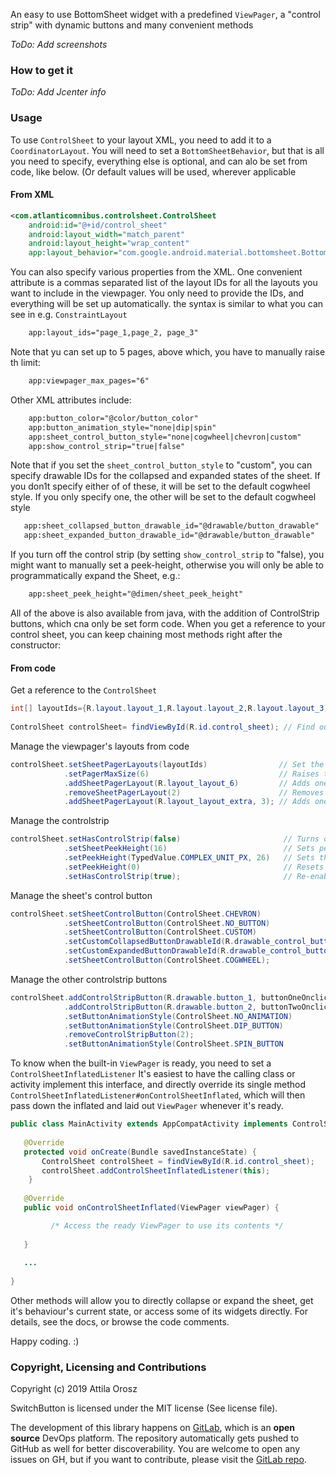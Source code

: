 An easy to use BottomSheet widget with a predefined `ViewPager`, a "control strip"
with dynamic buttons and many convenient methods
 
*ToDo: Add screenshots*

### How to get it

*ToDo: Add Jcenter info*

### Usage

To use  `ControlSheet` to your layout XML, you need to add it to a `CoordinatorLayout`.
You will need to set a `BottomSheetBehavior`, but that is all you need to specify, everything
else is optional, and can alo be set from code, like below. (Or default values will be used, wherever applicable


#### From XML

```XML
<com.atlanticomnibus.controlsheet.ControlSheet
    android:id="@+id/control_sheet"
    android:layout_width="match_parent"
    android:layout_height="wrap_content"
    app:layout_behavior="com.google.android.material.bottomsheet.BottomSheetBehavior" />
```
 
You can also specify various properties from the XML. One convenient attribute is a commas separated list of
the layout IDs for all the layouts you want to include in the viewpager. You only need to provide the IDs,
and everything will be set up automatically. the syntax is similar to what you can see in e.g. `ConstraintLayout`
 
```XML
    app:layout_ids="page_1,page_2, page_3"
```
 
Note that yu can set up to 5 pages, above which, you have to manually raise th limit:
   
```XML
    app:viewpager_max_pages="6"
```
 
Other XML attributes include:
 
```XML
    app:button_color="@color/button_color"
    app:button_animation_style="none|dip|spin"
    app:sheet_control_button_style="none|cogwheel|chevron|custom"
    app:show_control_strip="true|false"
```
 
Note that if you set the `sheet_control_button_style` to "custom", you can specify drawable IDs
for the collapsed and expanded states of the sheet. If you don1t specify either of of these, it will be set to the
default cogwheel style. If you only specify one, the other will be set to the default cogwheel style
 
```XML
   app:sheet_collapsed_button_drawable_id="@drawable/button_drawable"
   app:sheet_expanded_button_drawable_id="@drawable/button_drawable"
```
 
If you turn off the control strip (by setting `show_control_strip` to "false), you might want to manually
set a peek-height, otherwise you will only be able to programmatically expand the Sheet, e.g.:
   
```XML
    app:sheet_peek_height="@dimen/sheet_peek_height"
```
 
All of the above is also available from java, with the addition of ControlStrip buttons, which cna only be set form code.
When you get a reference to your control sheet, you can keep chaining most methods right after the constructor:
 
#### From code

   
Get a reference to the `ControlSheet`

```Java
int[] layoutIds={R.layout.layout_1,R.layout.layout_2,R.layout.layout_3,R.layout.layout_4,R.layout.layout_5} // Set up an array of layout ids
 
ControlSheet controlSheet= findViewById(R.id.control_sheet); // Find our ControlSheet
``` 

Manage the viewpager's layouts from code 

```Java
controlSheet.setSheetPagerLayouts(layoutIds)                // Set the layoutIDs for the `ViewPager` to use
            .setPagerMaxSize(6)                             // Raises the limit
            .addSheetPagerLayout(R.layout_layout_6)         // Adds one more layout at the end
            .removeSheetPagerLayout(2)                      // Removes the second page
            .addSheetPagerLayout(R.layout_layout_extra, 3); // Adds one more layout in the specified position
``` 

Manage the controlstrip

```Java
controlSheet.setHasControlStrip(false)                       // Turns off the control strip
            .setSheetPeekHeight(16)                          // Sets peek height in `TypedValue#COMPLEX_UNIT_DIP`
            .setPeekHeight(TypedValue.COMPLEX_UNIT_PX, 26)   // Sets the peek height in any valid unit
            .setPeekHeight(0)                                // Resets the peek height at 0
            .setHasControlStrip(true);                       // Re-enables the control strip
```
 
Manage the sheet's control button

```Java
controlSheet.setSheetControlButton(ControlSheet.CHEVRON)                             // Changes the conrtol button style to a chevron
            .setSheetControlButton(ControlSheet.NO_BUTTON)                           // Disables the control button
            .setSheetControlButton(ControlSheet.CUSTOM)                              // Sets the control button style to custom
            .setCustomCollapsedButtonDrawableId(R.drawable_control_button_collapsed) // Sets the button for the collapsed sheet
            .setCustomExpandedButtonDrawableId(R.drawable_control_button_expanded)   // Sets the button for the expanded sheet
            .setSheetControlButton(ControlSheet.COGWHEEL);                           // Re-sets the control button to the default cogwheel
```

 
Manage the other controlstrip buttons

```Java
controlSheet.addControlStripButton(R.drawable.button_1, buttonOneOnclickListener) // Adds a button to the control strip with the specified Drawable and View.OnClickListener
            .addControlStripButton(R.drawable.button_2, buttonTwoOnclickListener) // Adds another button to the control strip with the specified Drawable and View.OnClickListener
            .setButtonAnimationStyle(ControlSheet.NO_ANIMATION)                   // Disables button pressed animation
            .setButtonAnimationStyle(ControlSheet.DIP_BUTTON)                     // Sets button pressed animation to ControlSheet#DIP_BUTTON
            .removeControlStripButton(2);                                         // Removes the butotn from the 2nd (relative) position
            .setButtonAnimationStyle(ControlSheet.SPIN_BUTTON                     // Resets button pressed animation to the default ControlSheet#SPIN_BUTTON
```
 
To know when the built-in `ViewPager` is ready, you need to set a `ControlSheetInflatedListener`
It's easiest to have the calling class or activity implement this interface, and directly override its single method
`ControlSheetInflatedListener#onControlSheetInflated`, which will then pass down the inflated and laid out `ViewPager`
whenever it's ready.
 
```Java
public class MainActivity extends AppCompatActivity implements ControlSheetInflatedListener {
 
   @Override
   protected void onCreate(Bundle savedInstanceState) {
       ControlSheet controlSheet = findViewById(R.id.control_sheet);
       controlSheet.addControlSheetInflatedListener(this);
    }
 
   @Override
   public void onControlSheetInflated(ViewPager viewPager) {

         /* Access the ready ViewPager to use its contents */
 
   }
 
   ...
 
}
```
 
Other methods will allow you to directly collapse or expand the sheet, get it's behaviour's current state, or access some
of its widgets directly. For details, see the docs, or browse the code comments.
 
Happy coding. :) 

### Copyright, Licensing and Contributions

Copyright (c) 2019 Attila Orosz

SwitchButton is licensed under the MIT license (See license file).

The development of this library happens on [GitLab](https://gitlab.com/atlantic_omnibus/open-source/switch-button), which is an **open source** DevOps platform. The repository automatically gets pushed to GitHub as well for better discoverability. You are welcome to open any issues on GH, but if you want to contribute, please visit the [GitLab repo](https://gitlab.com/atlantic_omnibus/open-source/switch-button).
